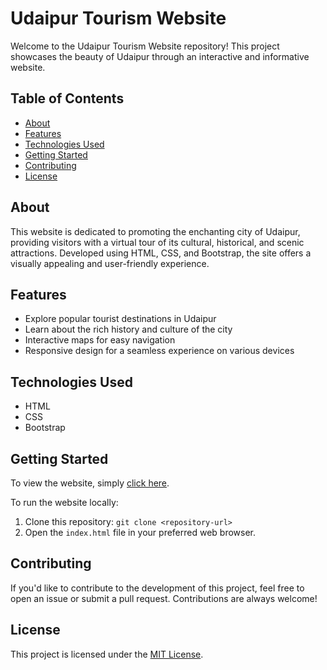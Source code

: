 # Udaipur Tourism Website

Welcome to the Udaipur Tourism Website repository! This project showcases the beauty of Udaipur through an interactive and informative website.

## Table of Contents

- [About](#about)
- [Features](#features)
- [Technologies Used](#technologies-used)
- [Getting Started](#getting-started)
- [Contributing](#contributing)
- [License](#license)

## About

This website is dedicated to promoting the enchanting city of Udaipur, providing visitors with a virtual tour of its cultural, historical, and scenic attractions. Developed using HTML, CSS, and Bootstrap, the site offers a visually appealing and user-friendly experience.

## Features

- Explore popular tourist destinations in Udaipur
- Learn about the rich history and culture of the city
- Interactive maps for easy navigation
- Responsive design for a seamless experience on various devices

## Technologies Used

- HTML
- CSS
- Bootstrap

## Getting Started

To view the website, simply [click here](<your-website-url>).

To run the website locally:

1. Clone this repository: `git clone <repository-url>`
2. Open the `index.html` file in your preferred web browser.

## Contributing

If you'd like to contribute to the development of this project, feel free to open an issue or submit a pull request. Contributions are always welcome!

## License

This project is licensed under the [MIT License](LICENSE).

